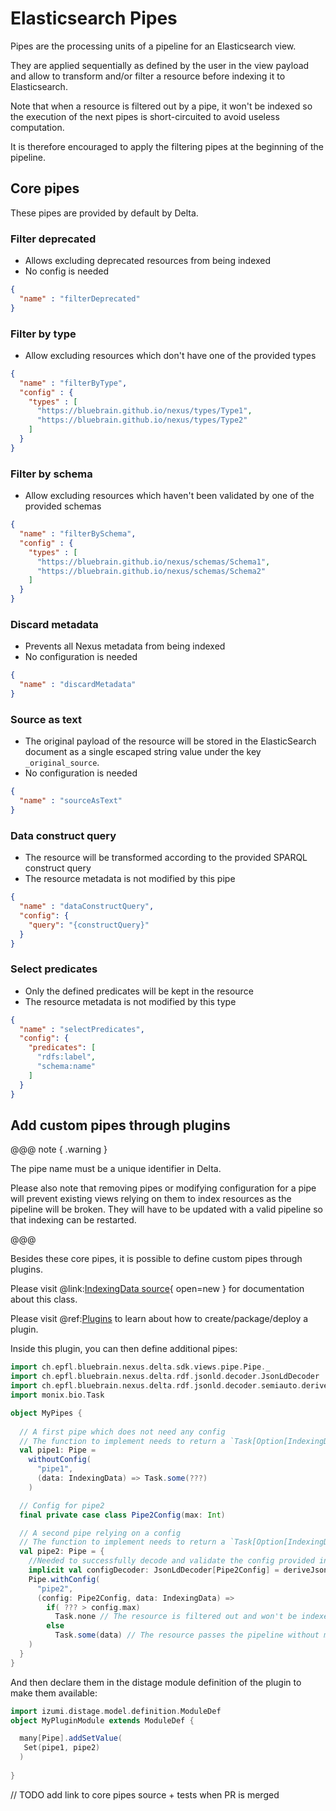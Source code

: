 # Elasticsearch Pipes

Pipes are the processing units of a pipeline for an Elasticsearch view.

They are applied sequentially as defined by the user in the view payload and allow to transform and/or filter a resource 
before indexing it to Elasticsearch.

Note that when a resource is filtered out by a pipe, it won't be indexed so the execution of the next pipes is 
short-circuited to avoid useless computation.

It is therefore encouraged to apply the filtering pipes at the beginning of the pipeline.

## Core pipes

These pipes are provided by default by Delta.

### Filter deprecated

* Allows excluding deprecated resources from being indexed
* No config is needed

```json
{
  "name" : "filterDeprecated"
}
```

### Filter by type

* Allow excluding resources which don't have one of the provided types

```json
{
  "name" : "filterByType",
  "config" : {
    "types" : [
      "https://bluebrain.github.io/nexus/types/Type1",
      "https://bluebrain.github.io/nexus/types/Type2"
    ]
  }
}
```

### Filter by schema

* Allow excluding resources which haven't been validated by one of the provided schemas

```json
{
  "name" : "filterBySchema",
  "config" : {
    "types" : [
      "https://bluebrain.github.io/nexus/schemas/Schema1",
      "https://bluebrain.github.io/nexus/schemas/Schema2"
    ]
  }
}
```

### Discard metadata

* Prevents all Nexus metadata from being indexed
* No configuration is needed

```json
{
  "name" : "discardMetadata"
}
```

### Source as text

* The original payload of the resource will be stored in the ElasticSearch document as a single
  escaped string value under the key `_original_source`.
* No configuration is needed

```json
{
  "name" : "sourceAsText"
}
```

### Data construct query

* The resource will be transformed according to the provided SPARQL construct query
* The resource metadata is not modified by this pipe

```json
{
  "name" : "dataConstructQuery",
  "config": {
    "query": "{constructQuery}"
  }
}
```

### Select predicates

* Only the defined predicates will be kept in the resource
* The resource metadata is not modified by this type

```json
{
  "name" : "selectPredicates",
  "config": {
    "predicates": [
      "rdfs:label",
      "schema:name"
    ]
  }
}
```

## Add custom pipes through plugins

@@@ note { .warning }

The pipe name must be a unique identifier in Delta.

Please also note that removing pipes or modifying configuration for a pipe will prevent existing views relying on them to 
index resources as the pipeline will be broken. They will have to be updated with a valid pipeline so that indexing can be restarted. 

@@@

Besides these core pipes, it is possible to define custom pipes through plugins.

Please visit @link:[IndexingData source](https://github.com/BlueBrain/nexus/blob/$git.branch$/delta/sdk-views/src/main/scala/ch/epfl/bluebrain/nexus/delta/sdk/views/model/IndexingData.scala){ open=new } for documentation about this class.

Please visit  @ref:[Plugins](../../plugins/index.md) to learn about how to create/package/deploy a plugin.

Inside this plugin, you can then define additional pipes:

```scala
import ch.epfl.bluebrain.nexus.delta.sdk.views.pipe.Pipe._
import ch.epfl.bluebrain.nexus.delta.rdf.jsonld.decoder.JsonLdDecoder
import ch.epfl.bluebrain.nexus.delta.rdf.jsonld.decoder.semiauto.deriveJsonLdDecoder
import monix.bio.Task

object MyPipes {
  
  // A first pipe which does not need any config
  // The function to implement needs to return a `Task[Option[IndexingData]]`
  val pipe1: Pipe =
    withoutConfig(
      "pipe1",
      (data: IndexingData) => Task.some(???)
    )

  // Config for pipe2
  final private case class Pipe2Config(max: Int)

  // A second pipe relying on a config
  // The function to implement needs to return a `Task[Option[IndexingData]]`
  val pipe2: Pipe = {
    //Needed to successfully decode and validate the config provided in the payload
    implicit val configDecoder: JsonLdDecoder[Pipe2Config] = deriveJsonLdDecoder[Pipe2Config] 
    Pipe.withConfig(
      "pipe2",
      (config: Pipe2Config, data: IndexingData) =>
        if( ??? > config.max)
          Task.none // The resource is filtered out and won't be indexed in Elasticsearch
        else           
          Task.some(data) // The resource passes the pipeline without modifications
    )
  }
}
```

And then declare them in the distage module definition of the plugin to make them available:
```scala
import izumi.distage.model.definition.ModuleDef
object MyPluginModule extends ModuleDef {

  many[Pipe].addSetValue(
   Set(pipe1, pipe2)
  )
  
}
```

// TODO add link to core pipes source + tests when PR is merged